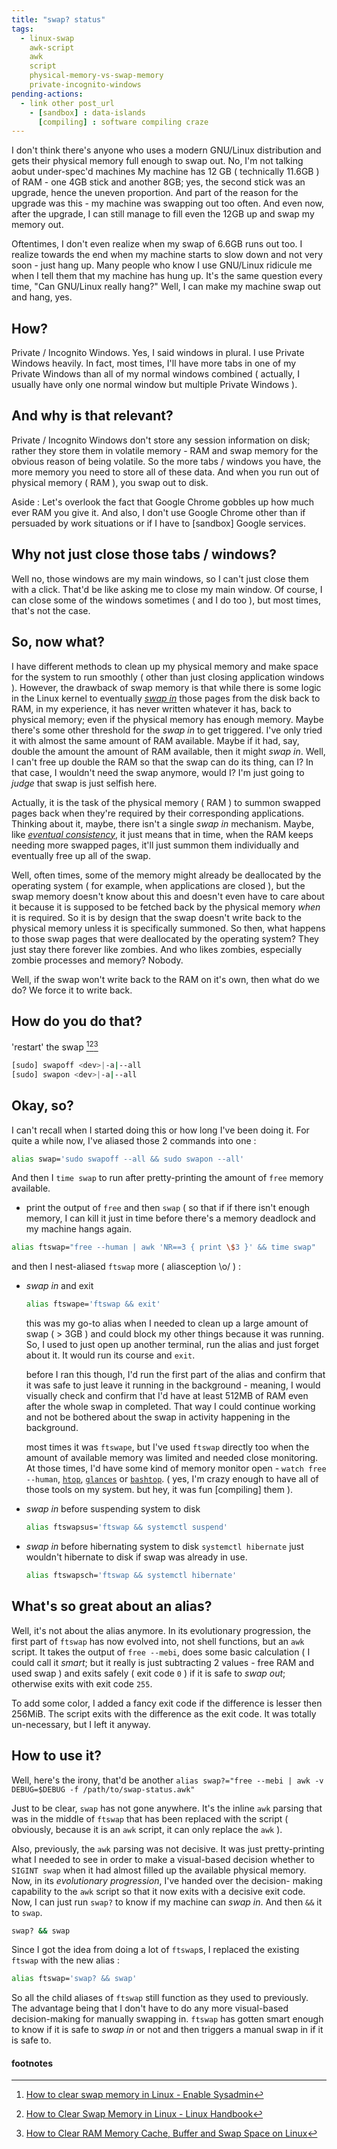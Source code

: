 ```yaml
---
title: "swap? status"
tags:
  - linux-swap
    awk-script
    awk
    script
    physical-memory-vs-swap-memory
    private-incognito-windows
pending-actions:
  - link other post_url
    - [sandbox] : data-islands
      [compiling] : software compiling craze
---
```


I don't think there's anyone who uses a modern GNU/Linux
distribution and  gets their physical memory full enough
to swap out. No, I'm not talking aobut under-spec'd machines
My machine has 12 GB ( technically 11.6GB ) of RAM - one 4GB
stick and another 8GB; yes, the second stick was an upgrade,
hence the uneven proportion. And part of the reason for the
upgrade was this - my machine was swapping out too often.
And even now, after the upgrade, I can still manage to fill
even the 12GB up and swap my memory out.

Oftentimes, I don't even realize when my swap of 6.6GB runs
out too. I realize towards the end when my machine starts to
slow down and not very soon - just hang up. Many people who
know I use GNU/Linux ridicule me when I tell them that my
machine has hung up. It's the same question every time, "Can
GNU/Linux really hang?" Well, I can make my machine swap out
and hang, yes.

## How?
Private / Incognito Windows. Yes, I said windows in plural.
I use Private Windows heavily. In fact, most times, I'll
have more tabs in one of my Private Windows than all of my
normal windows combined ( actually, I usually have only one
normal window but multiple Private Windows ).

## And why is that relevant?
Private / Incognito Windows don't store any session
information on disk; rather they store them in volatile
memory - RAM and swap memory for the obvious reason of being
volatile. So the more tabs / windows you have, the more
memory you need to store all of these data. And when you run
out of physical memory ( RAM ), you swap out to disk.

Aside : Let's overlook the fact that Google Chrome gobbles
up how much ever RAM you give it. And also, I don't use
Google Chrome other than if persuaded by work situations or
if I have to [sandbox] Google services.

## Why not just close those tabs / windows?
Well no, those windows are my main windows, so I can't just
close them with a click. That'd be like asking me to close
my main window. Of course, I can close some of the windows
sometimes ( and I do too ), but most times, that's not the
case.

## So, now what?
I have different methods to clean up my physical memory and
make space for the system to run smoothly ( other than just
closing application windows ). However, the drawback of swap
memory is that while there is some logic in the Linux kernel
to eventually _[swap in]_ those pages from the disk back to
RAM, in my experience, it has never written whatever it has,
back to physical memory; even if the physical memory has
enough memory. Maybe there's some other threshold for the
_swap in_ to get triggered. I've only tried it with almost
the same amount of RAM available. Maybe if it had, say,
double the amount the amount of RAM available, then it might
_swap in_. Well, I can't free up double the RAM so that the
swap can do its thing, can I? In that case, I wouldn't need
the swap anymore, would I? I'm just going to _judge_ that
swap is just selfish here.

Actually, it is the task of the physical memory ( RAM ) to
summon swapped pages back when they're required by their
corresponding applications. Thinking about it, maybe, there
isn't a single _swap in_ mechanism. Maybe, like _[eventual
consistency]_, it just means that in time, when the RAM
keeps needing more swapped pages, it'll just summon them
individually and eventually free up all of the swap.

Well, often times, some of the memory might already be
deallocated by the operating system ( for example, when
applications are closed ), but the swap memory doesn't know
about this and doesn't even have to care about it because it
is supposed to be fetched back by the physical memory _when_
it is required. So it is by design that the swap doesn't
write back to the physical memory unless it is specifically
summoned. So then, what happens to those swap pages that were
deallocated by the operating system? They just stay there
forever like zombies. And who likes zombies, especially
zombie processes and memory? Nobody.

Well, if the swap won't write back to the RAM on it's own,
then what do we do? We force it to write back.

## How do you do that?
'restart' the swap [^1][^2][^3]
```sh
[sudo] swapoff <dev>|-a|--all
[sudo] swapon <dev>|-a|--all
```

## Okay, so?
I can't recall when I started doing this or how long I've
been doing it. For quite a while now, I've aliased those 2
commands into one :
```sh
alias swap='sudo swapoff --all && sudo swapon --all'
```

And then I `time swap` to run after pretty-printing the
amount of `free` memory available.
* print the output of `free` and then `swap` ( so that if
if there isn't enough memory, I can kill it just in time
before there's a memory deadlock and my machine hangs again.
```sh
alias ftswap="free --human | awk 'NR==3 { print \$3 }' && time swap"
```
and then I nest-aliased `ftswap` more ( aliasception \o/ ) :
  * _swap in_ and exit
    ```sh
    alias ftswape='ftswap && exit'
    ```
    this was my go-to alias when I needed to clean up a
    large amount of swap ( > 3GB ) and could block my other
    things because it was running. So, I used to just open
    up another terminal, run the alias and just forget about
    it. It would run its course and `exit`.

    before I ran this though, I'd run the first part of the
    alias and confirm that it was safe to just leave it
    running in the background - meaning, I would visually
    check and confirm that I'd have at least 512MB of RAM
    even after the whole swap in completed. That way I could
    continue working and not be bothered about the swap in
    activity happening in the background.

    most times it was `ftswape`, but I've used `ftswap`
    directly too when the amount of available memory was
    limited and needed close monitoring. At those times, I'd
    have some kind of memory monitor open - `watch free
    --human`, [`htop`], [`glances`] or [`bashtop`]. ( yes,
    I'm crazy enough to have all of those tools on my system.
    but hey, it was fun [compiling] them ).
  * _swap in_ before suspending system to disk
    ```sh
    alias ftswapsus='ftswap && systemctl suspend'
    ```
  * _swap in_ before hibernating system to disk
    `systemctl hibernate` just wouldn't hibernate to disk
    if swap was already in use.
    ```sh
    alias ftswapsch='ftswap && systemctl hibernate'
    ```

## What's so great about an alias?
Well, it's not about the alias anymore. In its evolutionary
progression, the first part of `ftswap` has now evolved into,
not shell functions, but an `awk` script. It takes the output
of `free --mebi`, does some basic calculation ( I could call
it _smart_; but it really is just subtracting 2 values - free
RAM and used swap ) and exits safely ( exit code `0` ) if
it is safe to _swap out_; otherwise exits with exit code `255`.

<script src="https://gist.github.com/shinenelson/a8a5550eaaefd66658a6d1f10ffbe4dc.js?file=swap-status.awk"></script>

To add some color, I added a fancy exit code if the
difference is lesser then 256MiB. The script exits with the
difference as the exit code. It was totally un-necessary,
but I left it anyway.

## How to use it?
Well, here's the irony, that'd be another `alias swap?="free --mebi | awk -v DEBUG=$DEBUG -f /path/to/swap-status.awk"`

Just to be clear, `swap` has not gone anywhere. It's the
inline `awk` parsing that was in the middle of `ftswap` that
has been replaced with the script ( obviously, because it is
an `awk` script, it can only replace the `awk` ).

Also, previously, the `awk` parsing was not decisive. It was
just pretty-printing what I needed to see in order to make a
visual-based decision whether to `SIGINT swap` when it had
almost filled up the available physical memory. Now, in its
_evolutionary progression_, I've handed over the decision-
making capability to the `awk` script so that it now exits
with a decisive exit code. Now, I can just run `swap?` to
know if my machine can _swap in_. And then `&&` it to `swap`.
```sh
swap? && swap
```

Since I got the idea from doing a lot of `ftswap`s, I replaced
the existing `ftswap` with the new alias :
```sh
alias ftswap='swap? && swap'
```
So all the child aliases of `ftswap` still function as they
used to previously. The advantage being that I don't have to
do any more visual-based decision-making for manually
swapping in. `ftswap` has gotten smart enough to know if it
is safe to _swap in_ or not and then triggers a manual swap
in if it is safe to.

[swap in]: https://askubuntu.com/a/1359
[eventual consistency]: https://en.wikipedia.org/wiki/Eventual_consistency
[`htop`]: https://hisham.hm/htop/
[`glances`]: https://nicolargo.github.io/glances/
[`bashtop`]: https://github.com/aristocratos/bashtop

#### footnotes
[^1]: [How to clear swap memory in Linux - Enable Sysadmin](https://www.redhat.com/sysadmin/clear-swap-linux "How to clear swap memory in Linux - Enable Sysadmin")
[^2]: [How to Clear Swap Memory in Linux - Linux Handbook](https://linuxhandbook.com/clear-swap/ "How to Clear Swap Memory in Linux - Linux Handbook")
[^3]: [How to Clear RAM Memory Cache, Buffer and Swap Space on Linux](https://www.tecmint.com/clear-ram-memory-cache-buffer-and-swap-space-on-linux/ "How to Clear RAM Memory Cache, Buffer and Swap Space on Linux")
